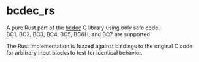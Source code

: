 # bcdec_rs
A pure Rust port of the [bcdec](https://github.com/iOrange/bcdec) C library using only safe code.  
BC1, BC2, BC3, BC4, BC5, BC6H, and BC7 are supported.

The Rust implementation is fuzzed against bindings to the original C code for arbitrary input blocks to test for identical behavior.